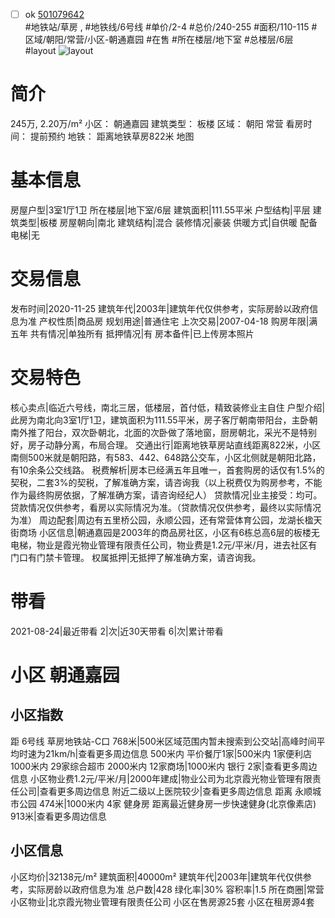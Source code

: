 - [ ] ok [501079642](https://bj.5i5j.com/ershoufang/501079642.html)  
 #地铁站/草房 ,  #地铁线/6号线
#单价/2-4 #总价/240-255 #面积/110-115   #区域/朝阳/常营/小区-朝通嘉园 #在售 #所在楼层/地下室 #总楼层/6层 #layout 
![layout](http://image2a.5i5j.com/bdir/layout/232649.jpg_P5.jpg) 
# 简介 
 245万,  2.20万/m² 
小区： 朝通嘉园
建筑类型： 板楼
区域： 朝阳 常营
看房时间： 提前预约
地铁： 距离地铁草房822米 地图
# 基本信息 
 房屋户型|3室1厅1卫
所在楼层|地下室/6层
建筑面积|111.55平米
户型结构|平层
建筑类型|板楼
房屋朝向|南北
建筑结构|混合
装修情况|豪装
供暖方式|自供暖
配备电梯|无
# 交易信息 
 发布时间|2020-11-25
建筑年代|2003年|建筑年代仅供参考，实际房龄以政府信息为准
产权性质|商品房
规划用途|普通住宅
上次交易|2007-04-18
购房年限|满五年
共有情况|单独所有
抵押情况|有
房本备件|已上传房本照片
# 交易特色 
 核心卖点|临近六号线，南北三居，低楼层，首付低，精致装修业主自住
户型介绍|此房为南北向3室1厅1卫，建筑面积为111.55平米，房子客厅朝南带阳台，主卧朝南外推了阳台，双次卧朝北，北面的次卧做了落地窗，厨房朝北，采光不是特别好，房子动静分离，布局合理。
交通出行|距离地铁草房站直线距离822米，小区南侧500米就是朝阳路，有583、442、648路公交车，小区北侧就是朝阳北路，有10余条公交线路。
税费解析|房本已经满五年且唯一，首套购房的话仅有1.5%的契税，二套3%的契税，了解准确方案，请咨询我（以上税费仅为购房参考，不能作为最终购房依据，了解准确方案，请咨询经纪人）
贷款情况|业主接受：均可。贷款情况仅供参考，看房以实际情况为准。（贷款情况仅供参考，最终以实际情况为准）
周边配套|周边有五里桥公园，永顺公园，还有常营体育公园，龙湖长楹天街商场
小区信息|朝通嘉园是2003年的商品房社区，小区有6栋总高6层的板楼无电梯，物业是霞光物业管理有限责任公司，物业费是1.2元/平米/月，进去社区有门口有门禁卡管理。
权属抵押|无抵押了解准确方案，请咨询我。
# 带看 
 2021-08-24|最近带看	 2|次|近30天带看	 6|次|累计带看
# 小区 朝通嘉园
## 小区指数 
 距 6号线 草房地铁站-C口 768米|500米区域范围内暂未搜索到公交站|高峰时间平均时速为21km/h|查看更多周边信息
500米内 平价餐厅1家|500米内 1家便利店
1000米内 29家综合超市
2000米内 12家商场|1000米内 银行 2家|查看更多周边信息
小区物业费1.2元/平米/月|2000年建成|物业公司为北京霞光物业管理有限责任公司|查看更多周边信息
附近二级以上医院较少|查看更多周边信息
距离 永顺城市公园 474米|1000米内 4家 健身房
距离最近健身房一步快速健身(北京像素店) 913米|查看更多周边信息
## 小区信息 
 小区均价|32138元/m²
建筑面积|40000m²
建筑年代|2003年|建筑年代仅供参考，实际房龄以政府信息为准
总户数|428
绿化率|30%
容积率|1.5
所在商圈|常营
小区物业|北京霞光物业管理有限责任公司
小区在售房源25套
小区在租房源4套
